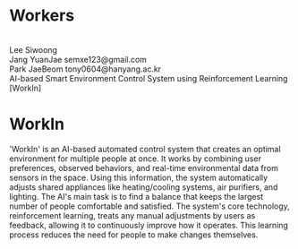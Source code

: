 # Workers
 </br>
 Lee Siwoong 
</br>
Jang YuanJae semxe123@gmail.com   
</br>
Park JaeBeom tony0604@hanyang.ac.kr
 </br>
AI-based Smart Environment Control System using Reinforcement Learning [WorkIn]

# WorkIn
'WorkIn' is an AI-based automated control system that creates an optimal environment for multiple people at once. It works by combining user preferences, observed behaviors, and real-time environmental data from sensors in the space. Using this information, the system automatically adjusts shared appliances like heating/cooling systems, air purifiers, and lighting. The AI's main task is to find a balance that keeps the largest number of people comfortable and satisfied. The system's core technology, reinforcement learning, treats any manual adjustments by users as feedback, allowing it to continuously improve how it operates. This learning process reduces the need for people to make changes themselves.
